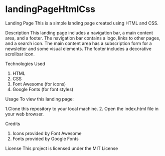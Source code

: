 # landingPageHtmlCss

Landing Page
This is a simple landing page created using HTML and CSS.

Description
This landing page includes a navigation bar, a main content area, and a footer. The navigation bar contains a logo, links to other pages, and a search icon. The main content area has a subscription form for a newsletter and some visual elements. The footer includes a decorative scrollbar icon.


Technologies Used

1. HTML
2. CSS
3. Font Awesome (for icons)
4. Google Fonts (for font styles)
   
Usage
To view this landing page:

1.Clone this repository to your local machine.
2. Open the index.html file in your web browser.

Credits
1. Icons provided by Font Awesome
2. Fonts provided by Google Fonts
   
License
This project is licensed under the MIT License

